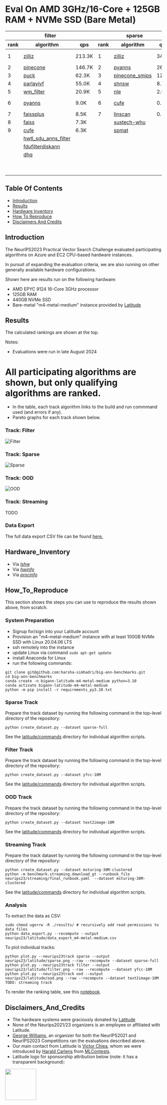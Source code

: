 
# Eval On AMD 3GHz/16-Core + 125GB RAM + NVMe SSD (Bare Metal)

<table id="T_6889d">
  <thead>
    <tr>
      <th id="T_6889d_level0_col0" class="col_heading level0 col0" colspan="3">filter</th>
      <th id="T_6889d_level0_col3" class="col_heading level0 col3" colspan="3">sparse</th>
      <th id="T_6889d_level0_col6" class="col_heading level0 col6" colspan="3">ood</th>
    </tr>
    <tr>
      <th id="T_6889d_level1_col0" class="col_heading level1 col0" >rank</th>
      <th id="T_6889d_level1_col1" class="col_heading level1 col1" >algorithm</th>
      <th id="T_6889d_level1_col2" class="col_heading level1 col2" >qps</th>
      <th id="T_6889d_level1_col3" class="col_heading level1 col3" >rank</th>
      <th id="T_6889d_level1_col4" class="col_heading level1 col4" >algorithm</th>
      <th id="T_6889d_level1_col5" class="col_heading level1 col5" >qps</th>
      <th id="T_6889d_level1_col6" class="col_heading level1 col6" >rank</th>
      <th id="T_6889d_level1_col7" class="col_heading level1 col7" >algorithm</th>
      <th id="T_6889d_level1_col8" class="col_heading level1 col8" >qps</th>
    </tr>
  </thead>
  <tbody>
    <tr>
      <td id="T_6889d_row0_col0" class="data row0 col0" >1</td>
      <td id="T_6889d_row0_col1" class="data row0 col1" ><a href="latitude/commands/filter__zilliz.sh"><div style="height:100%;width:100%">zilliz</div></a></td>
      <td id="T_6889d_row0_col2" class="data row0 col2" >               213.3K</td>
      <td id="T_6889d_row0_col3" class="data row0 col3" >1</td>
      <td id="T_6889d_row0_col4" class="data row0 col4" ><a href="latitude/commands/sparse__zilliz.sh"><div style="height:100%;width:100%">zilliz</div></a></td>
      <td id="T_6889d_row0_col5" class="data row0 col5" >                34.8K</td>
      <td id="T_6889d_row0_col6" class="data row0 col6" >1</td>
      <td id="T_6889d_row0_col7" class="data row0 col7" ><a href="latitude/commands/ood__pinecone-ood.sh"><div style="height:100%;width:100%">pinecone-ood</div></a></td>
      <td id="T_6889d_row0_col8" class="data row0 col8" >                76.9K</td>
    </tr>
    <tr>
      <td id="T_6889d_row1_col0" class="data row1 col0" >2</td>
      <td id="T_6889d_row1_col1" class="data row1 col1" ><a href="latitude/commands/filter__pinecone.sh"><div style="height:100%;width:100%">pinecone</div></a></td>
      <td id="T_6889d_row1_col2" class="data row1 col2" >               146.7K</td>
      <td id="T_6889d_row1_col3" class="data row1 col3" >2</td>
      <td id="T_6889d_row1_col4" class="data row1 col4" ><a href="latitude/commands/sparse__pyanns.sh"><div style="height:100%;width:100%">pyanns</div></a></td>
      <td id="T_6889d_row1_col5" class="data row1 col5" >                26.9K</td>
      <td id="T_6889d_row1_col6" class="data row1 col6" >2</td>
      <td id="T_6889d_row1_col7" class="data row1 col7" ><a href="latitude/commands/ood__zilliz.sh"><div style="height:100%;width:100%">zilliz</div></a></td>
      <td id="T_6889d_row1_col8" class="data row1 col8" >                73.5K</td>
    </tr>
    <tr>
      <td id="T_6889d_row2_col0" class="data row2 col0" >3</td>
      <td id="T_6889d_row2_col1" class="data row2 col1" ><a href="latitude/commands/filter__puck.sh"><div style="height:100%;width:100%">puck</div></a></td>
      <td id="T_6889d_row2_col2" class="data row2 col2" >                62.3K</td>
      <td id="T_6889d_row2_col3" class="data row2 col3" >3</td>
      <td id="T_6889d_row2_col4" class="data row2 col4" ><a href="latitude/commands/sparse__pinecone_smips.sh"><div style="height:100%;width:100%">pinecone_smips</div></a></td>
      <td id="T_6889d_row2_col5" class="data row2 col5" >                12.0K</td>
      <td id="T_6889d_row2_col6" class="data row2 col6" >3</td>
      <td id="T_6889d_row2_col7" class="data row2 col7" ><a href="latitude/commands/ood__pyanns.sh"><div style="height:100%;width:100%">pyanns</div></a></td>
      <td id="T_6889d_row2_col8" class="data row2 col8" >                55.5K</td>
    </tr>
    <tr>
      <td id="T_6889d_row3_col0" class="data row3 col0" >4</td>
      <td id="T_6889d_row3_col1" class="data row3 col1" ><a href="latitude/commands/filter__parlayivf.sh"><div style="height:100%;width:100%">parlayivf</div></a></td>
      <td id="T_6889d_row3_col2" class="data row3 col2" >                55.0K</td>
      <td id="T_6889d_row3_col3" class="data row3 col3" >4</td>
      <td id="T_6889d_row3_col4" class="data row3 col4" ><a href="latitude/commands/sparse__shnsw.sh"><div style="height:100%;width:100%">shnsw</div></a></td>
      <td id="T_6889d_row3_col5" class="data row3 col5" >                 8.2K</td>
      <td id="T_6889d_row3_col6" class="data row3 col6" >4</td>
      <td id="T_6889d_row3_col7" class="data row3 col7" ><a href="latitude/commands/ood__scann.sh"><div style="height:100%;width:100%">scann</div></a></td>
      <td id="T_6889d_row3_col8" class="data row3 col8" >                32.3K</td>
    </tr>
    <tr>
      <td id="T_6889d_row4_col0" class="data row4 col0" >5</td>
      <td id="T_6889d_row4_col1" class="data row4 col1" ><a href="latitude/commands/filter__wm_filter.sh"><div style="height:100%;width:100%">wm_filter</div></a></td>
      <td id="T_6889d_row4_col2" class="data row4 col2" >                20.9K</td>
      <td id="T_6889d_row4_col3" class="data row4 col3" >5</td>
      <td id="T_6889d_row4_col4" class="data row4 col4" ><a href="latitude/commands/sparse__nle.sh"><div style="height:100%;width:100%">nle</div></a></td>
      <td id="T_6889d_row4_col5" class="data row4 col5" >                 2.9K</td>
      <td id="T_6889d_row4_col6" class="data row4 col6" >5</td>
      <td id="T_6889d_row4_col7" class="data row4 col7" ><a href="latitude/commands/ood__sustech-ood.sh"><div style="height:100%;width:100%">sustech-ood</div></a></td>
      <td id="T_6889d_row4_col8" class="data row4 col8" >                28.5K</td>
    </tr>
    <tr>
      <td id="T_6889d_row5_col0" class="data row5 col0" >6</td>
      <td id="T_6889d_row5_col1" class="data row5 col1" ><a href="latitude/commands/filter__pyanns.sh"><div style="height:100%;width:100%">pyanns</div></a></td>
      <td id="T_6889d_row5_col2" class="data row5 col2" >                 9.0K</td>
      <td id="T_6889d_row5_col3" class="data row5 col3" >6</td>
      <td id="T_6889d_row5_col4" class="data row5 col4" ><a href="latitude/commands/sparse__cufe.sh"><div style="height:100%;width:100%">cufe</div></a></td>
      <td id="T_6889d_row5_col5" class="data row5 col5" >                 0.1K</td>
      <td id="T_6889d_row5_col6" class="data row5 col6" >6</td>
      <td id="T_6889d_row5_col7" class="data row5 col7" ><a href="latitude/commands/ood__mysteryann-dif.sh"><div style="height:100%;width:100%">mysteryann-dif</div></a></td>
      <td id="T_6889d_row5_col8" class="data row5 col8" >                27.9K</td>
    </tr>
    <tr>
      <td id="T_6889d_row6_col0" class="data row6 col0" >7</td>
      <td id="T_6889d_row6_col1" class="data row6 col1" ><a href="latitude/commands/filter__faissplus.sh"><div style="height:100%;width:100%">faissplus</div></a></td>
      <td id="T_6889d_row6_col2" class="data row6 col2" >                 8.5K</td>
      <td id="T_6889d_row6_col3" class="data row6 col3" >7</td>
      <td id="T_6889d_row6_col4" class="data row6 col4" ><a href="latitude/commands/sparse__linscan.sh"><div style="height:100%;width:100%">linscan</div></a></td>
      <td id="T_6889d_row6_col5" class="data row6 col5" >                 0.1K</td>
      <td id="T_6889d_row6_col6" class="data row6 col6" >7</td>
      <td id="T_6889d_row6_col7" class="data row6 col7" ><a href="latitude/commands/ood__mysteryann.sh"><div style="height:100%;width:100%">mysteryann</div></a></td>
      <td id="T_6889d_row6_col8" class="data row6 col8" >                26.6K</td>
    </tr>
    <tr>
      <td id="T_6889d_row7_col0" class="data row7 col0" >8</td>
      <td id="T_6889d_row7_col1" class="data row7 col1" ><a href="latitude/commands/filter__faiss.sh"><div style="height:100%;width:100%">faiss</div></a></td>
      <td id="T_6889d_row7_col2" class="data row7 col2" >                 7.3K</td>
      <td id="T_6889d_row7_col3" class="data row7 col3" ><NA></td>
      <td id="T_6889d_row7_col4" class="data row7 col4" ><a href="latitude/errors/sparse__sustech-whu.txt"><div style="height:100%;width:100%">sustech-whu</div></a></td>
      <td id="T_6889d_row7_col5" class="data row7 col5" ></td>
      <td id="T_6889d_row7_col6" class="data row7 col6" >8</td>
      <td id="T_6889d_row7_col7" class="data row7 col7" ><a href="latitude/commands/ood__vamana.sh"><div style="height:100%;width:100%">vamana</div></a></td>
      <td id="T_6889d_row7_col8" class="data row7 col8" >                20.0K</td>
    </tr>
    <tr>
      <td id="T_6889d_row8_col0" class="data row8 col0" >9</td>
      <td id="T_6889d_row8_col1" class="data row8 col1" ><a href="latitude/commands/filter__cufe.sh"><div style="height:100%;width:100%">cufe</div></a></td>
      <td id="T_6889d_row8_col2" class="data row8 col2" >                 6.3K</td>
      <td id="T_6889d_row8_col3" class="data row8 col3" ><NA></td>
      <td id="T_6889d_row8_col4" class="data row8 col4" ><a href="latitude/errors/sparse__spmat.txt"><div style="height:100%;width:100%">spmat</div></a></td>
      <td id="T_6889d_row8_col5" class="data row8 col5" ></td>
      <td id="T_6889d_row8_col6" class="data row8 col6" >9</td>
      <td id="T_6889d_row8_col7" class="data row8 col7" ><a href="latitude/commands/ood__puck.sh"><div style="height:100%;width:100%">puck</div></a></td>
      <td id="T_6889d_row8_col8" class="data row8 col8" >                19.0K</td>
    </tr>
    <tr>
      <td id="T_6889d_row9_col0" class="data row9 col0" ><NA></td>
      <td id="T_6889d_row9_col1" class="data row9 col1" ><a href="latitude/errors/filter__hwtl_sdu_anns_filter.txt"><div style="height:100%;width:100%">hwtl_sdu_anns_filter</div></a></td>
      <td id="T_6889d_row9_col2" class="data row9 col2" ></td>
      <td id="T_6889d_row9_col3" class="data row9 col3" ><NA></td>
      <td id="T_6889d_row9_col4" class="data row9 col4" ></td>
      <td id="T_6889d_row9_col5" class="data row9 col5" ></td>
      <td id="T_6889d_row9_col6" class="data row9 col6" >10</td>
      <td id="T_6889d_row9_col7" class="data row9 col7" ><a href="latitude/commands/ood__ngt.sh"><div style="height:100%;width:100%">ngt</div></a></td>
      <td id="T_6889d_row9_col8" class="data row9 col8" >                11.9K</td>
    </tr>
    <tr>
      <td id="T_6889d_row10_col0" class="data row10 col0" ><NA></td>
      <td id="T_6889d_row10_col1" class="data row10 col1" ><a href="latitude/errors/filter__fdufilterdiskann.txt"><div style="height:100%;width:100%">fdufilterdiskann</div></a></td>
      <td id="T_6889d_row10_col2" class="data row10 col2" ></td>
      <td id="T_6889d_row10_col3" class="data row10 col3" ><NA></td>
      <td id="T_6889d_row10_col4" class="data row10 col4" ></td>
      <td id="T_6889d_row10_col5" class="data row10 col5" ></td>
      <td id="T_6889d_row10_col6" class="data row10 col6" >11</td>
      <td id="T_6889d_row10_col7" class="data row10 col7" ><a href="latitude/commands/ood__epsearch.sh"><div style="height:100%;width:100%">epsearch</div></a></td>
      <td id="T_6889d_row10_col8" class="data row10 col8" >                 7.7K</td>
    </tr>
    <tr>
      <td id="T_6889d_row11_col0" class="data row11 col0" ><NA></td>
      <td id="T_6889d_row11_col1" class="data row11 col1" ><a href="latitude/errors/filter__dhq.txt"><div style="height:100%;width:100%">dhq</div></a></td>
      <td id="T_6889d_row11_col2" class="data row11 col2" ></td>
      <td id="T_6889d_row11_col3" class="data row11 col3" ><NA></td>
      <td id="T_6889d_row11_col4" class="data row11 col4" ></td>
      <td id="T_6889d_row11_col5" class="data row11 col5" ></td>
      <td id="T_6889d_row11_col6" class="data row11 col6" >12</td>
      <td id="T_6889d_row11_col7" class="data row11 col7" ><a href="latitude/commands/ood__diskann.sh"><div style="height:100%;width:100%">diskann</div></a></td>
      <td id="T_6889d_row11_col8" class="data row11 col8" >                 6.4K</td>
    </tr>
    <tr>
      <td id="T_6889d_row12_col0" class="data row12 col0" ><NA></td>
      <td id="T_6889d_row12_col1" class="data row12 col1" ></td>
      <td id="T_6889d_row12_col2" class="data row12 col2" ></td>
      <td id="T_6889d_row12_col3" class="data row12 col3" ><NA></td>
      <td id="T_6889d_row12_col4" class="data row12 col4" ></td>
      <td id="T_6889d_row12_col5" class="data row12 col5" ></td>
      <td id="T_6889d_row12_col6" class="data row12 col6" >13</td>
      <td id="T_6889d_row12_col7" class="data row12 col7" ><a href="latitude/commands/ood__cufe.sh"><div style="height:100%;width:100%">cufe</div></a></td>
      <td id="T_6889d_row12_col8" class="data row12 col8" >                 5.4K</td>
    </tr>
    <tr>
      <td id="T_6889d_row13_col0" class="data row13 col0" ><NA></td>
      <td id="T_6889d_row13_col1" class="data row13 col1" ></td>
      <td id="T_6889d_row13_col2" class="data row13 col2" ></td>
      <td id="T_6889d_row13_col3" class="data row13 col3" ><NA></td>
      <td id="T_6889d_row13_col4" class="data row13 col4" ></td>
      <td id="T_6889d_row13_col5" class="data row13 col5" ></td>
      <td id="T_6889d_row13_col6" class="data row13 col6" ><NA></td>
      <td id="T_6889d_row13_col7" class="data row13 col7" ><a href="latitude/errors/ood__puck-fizz.txt"><div style="height:100%;width:100%">puck-fizz</div></a></td>
      <td id="T_6889d_row13_col8" class="data row13 col8" ></td>
    </tr>
  </tbody>
</table>
 

## Table Of Contents

- [Introduction](#introduction)  
- [Results](#results) 
- [Hardware Inventory](#hardware_inventory)
- [How To Reproduce](#how_to_reproduce)
- [Disclaimers And Credits](#disclaimers_and_credits)  

## Introduction

The NeurIPS2023 Practical Vector Search Challenge evaluated participating algorithms on Azure and EC2 CPU-based hardware instances.

In pursuit of expanding the evaluation criteria, we are also running on other generally available hardware configurations.

Shown here are results run on the following hardware:
* AMD EPYC 9124 16-Core 3GHz processor
* 125GB RAM 
* 440GB NVMe SSD
* Bare-metal "m4-metal-medium" instance provided by [Latitude](https://www.latitude.sh/) 

## Results

The calculated rankings are shown at the top.

Notes:
* Evaluations were run in late August 2024
# All participating algorithms are shown, but only qualifying algorithms are ranked.
* In the table, each track algorithm links to the build and run commmand used (and errors if any).
* Pareto graphs for each track shown below.

### Track: Filter

![Filter](latitude/filter.png)

### Track: Sparse

![Sparse](latitude/sparse.png)

### Track: OOD

![OOD](latitude/ood.png)

### Track: Streaming

TODO

### Data Export

The full data export CSV file can be found [here.](latitude/data_export_m4-metal-medium.csv)

## Hardware_Inventory

* Via [*lshw*](latitude/m4-metal-medium-lshw.txt)
* Via [*hwinfo*](latitude/m4-metal-medium-hwinfo.txt)
* Via [*procinfo*](latitude/m4-metal-medium-procinfo.txt)

## How_To_Reproduce

This section shows the steps you can use to reproduce the results shown above, from scratch.

### System Preparation

* Signup for/sign into your Latitude account 
* Provision an "m4-metal-medium" instance with at least 100GB NVMe SSD with Linux 20.04.06 LTS
* ssh remotely into the instance
* update Linux via command ```sudo apt-get update```
* install Anaconda for Linux
* run the following commands:
```
git clone git@github.com:harsha-simhadri/big-ann-benchmarks.git
cd big-ann-benchmarks
conda create -n bigann-latitude-m4-metal-medium python=3.10
conda activate bigann-latitude-m4-metal-medium
python -m pip install -r requirements_py3.10.txt 
```

### Sparse Track

Prepare the track dataset by running the following command in the top-level directory of the repository:
```
python create_dataset.py --dataset sparse-full
```

See the [latitude/commands](latitude/commands) directory for individual algorithm scripts.

### Filter Track

Prepare the track dataset by running the following command in the top-level directory of the repository:
```
python create_dataset.py --dataset yfcc-10M
```

See the [latitude/commands](latitude/commands) directory for individual algorithm scripts.

### OOD Track

Prepare the track dataset by running the following command in the top-level directory of the repository:
```
python create_dataset.py --dataset text2image-10M 
```
See the [latitude/commands](latitude/commands) directory for individual algorithm scripts.

### Streaming Track

Prepare the track dataset by running the following command in the top-level directory of the repository:
```
python create_dataset.py --dataset msturing-30M-clustered
python -m benchmark.streaming.download_gt --runbook_file neurips23/streaming/final_runbook.yaml  --dataset msturing-30M-clustered
```

See the [latitude/commands](latitude/commands) directory for individual algorithm scripts.

### Analysis

To extract the data as CSV:
```
sudo chmod ugo+rw -R ./results/ # recursively add read permissions to data files
python data_export.py --recompute --output neurips23/latitude/data_export_m4-metal-medium.csv
```

To plot individual tracks:
```
python plot.py --neurips23track sparse --output neurips23/latitude/sparse.png --raw --recompute --dataset sparse-full
python plot.py --neurips23track filter --output neurips23/latitude/filter.png --raw --recompute --dataset yfcc-10M
python plot.py --neurips23track ood --output neurips23/latitude/ood.png --raw --recompute --dataset text2image-10M
TODO: streaming track
```

To render the ranking table, see this [notebook](latitude/analysis.ipynb).

## Disclaimers_And_Credits

* The hardware systems were graciously donated by [Latitude](https://www.latitude.sh/)
* None of the Neurips2021/23 organizers is an employee or affiliated with Latitude.
* [George Williams](https://github.com/sourcesync), an organizer for both the NeurIPS2021 and NeurIPS2023 Competitions ran the evaluations described above.
* Our main contact from Latitude is [Victor Chiea](victor.chiea@latitude.sh), whom we were introduced by [Harald Carlens](harald@mlcontests.com) from [MLContests](https://mlcontests.com/).
* Latitude logo for sponsorship attribution below (note: it has a transparent background):
<img src="latitude/latitude_logo.png" height="100px">
